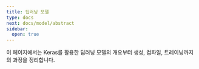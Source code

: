 ```yaml
---
title: 딥러닝 모델
type: docs
next: docs/model/abstract
sidebar:
  open: true
---
```


이 페이지에서는 Keras를 활용한 딥러닝 모델의 개요부터 생성, 컴파일, 트레이닝까지의 과정을 정리합니다.
